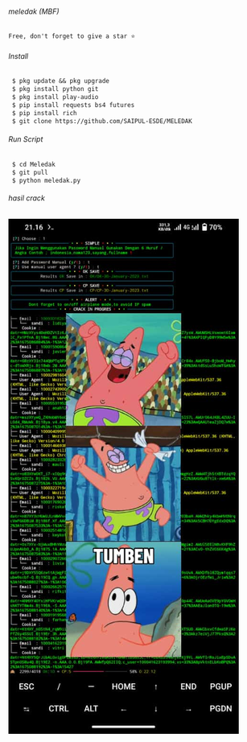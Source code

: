 

###### meledak (MBF) 
```
Free, don't forget to give a star ⭐
```

###### Install

```
 $ pkg update && pkg upgrade
 $ pkg install python git
 $ pkg install play-audio 
 $ pip install requests bs4 futures
 $ pip install rich
 $ git clone https://github.com/SAIPUL-ESDE/MELEDAK
 ```

###### Run Script

```
 $ cd Meledak
 $ git pull
 $ python meledak.py
```


###### hasil crack
![template_s](https://github.com/SAIPUL-ESDE/MELEDAK/blob/main/IMG_20230130_211735_697.jpg)

